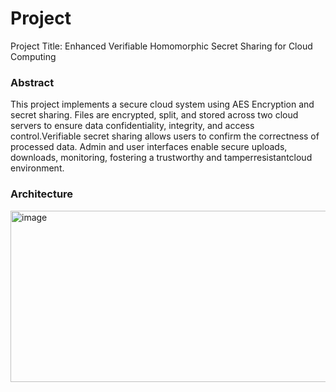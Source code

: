 # Project

Project Title: Enhanced Verifiable Homomorphic Secret Sharing for Cloud Computing

### Abstract
 This project implements a secure cloud system using AES Encryption and secret sharing. Files are encrypted, split, and stored across two cloud servers to ensure data confidentiality, integrity, and access control.Verifiable secret sharing allows users to confirm the correctness of processed data. Admin and user interfaces enable secure uploads, downloads, monitoring, fostering a trustworthy and tamperresistantcloud environment.

### Architecture
 <img width="662" height="274" alt="image" src="https://github.com/user-attachments/assets/ee8965bf-d3ad-4fee-85ef-7c310102271f" />

